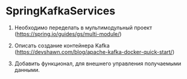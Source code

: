 # SpringKafkaServices

1. Необходимо переделать в мультимодульный проект (https://spring.io/guides/gs/multi-module/)

2. Описать создание контейнера Kafka (https://devshawn.com/blog/apache-kafka-docker-quick-start/)

3. Добавить функционал, для внешнего управления получаемыми данными.

